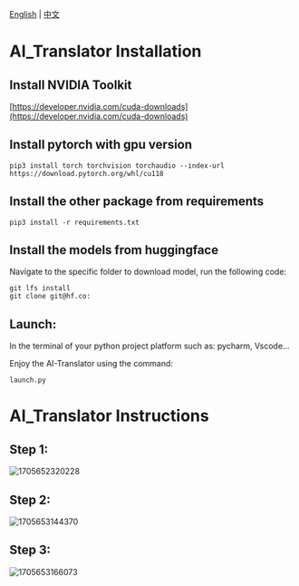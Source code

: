 

[English](README.md) | [中文](README_CN.md)

# AI_Translator Installation

## Install NVIDIA Toolkit

[https://developer.nvidia.com/cuda-downloads](https://developer.nvidia.com/cuda-downloads)

## Install pytorch with gpu version

```
pip3 install torch torchvision torchaudio --index-url https://download.pytorch.org/whl/cu118
```

## Install the other package from requirements

```
pip3 install -r requirements.txt
```

## **Install the models from huggingface**

Navigate to the specific folder to download model, run the following code:

```
git lfs install
git clone git@hf.co:
```

## **Launch:**

In the terminal of your python project platform such as: pycharm, Vscode...

Enjoy the AI-Translator using the command:

``launch.py``

# AI_Translator Instructions

## Step 1:

![1705652320228](https://file+.vscode-resource.vscode-cdn.net/d%3A/Project/ai-translator/image/README_CN/1705652320228.png)

## Step 2:

![1705653144370](https://file+.vscode-resource.vscode-cdn.net/d%3A/Project/ai-translator/image/README_CN/1705653144370.png)

## Step 3:

![1705653166073](https://file+.vscode-resource.vscode-cdn.net/d%3A/Project/ai-translator/image/README_CN/1705653166073.png)
